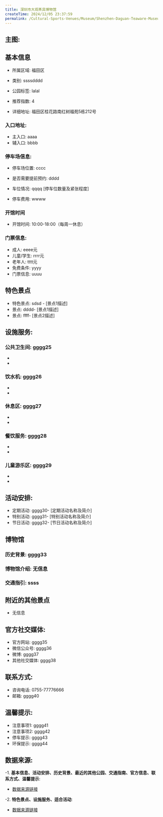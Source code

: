 ```yaml
---
title: 深圳市大观茶具博物馆
createTime: 2024/12/05 23:37:59
permalink: /Cultural-Sports-Venues/Museum/Shenzhen-Daguan-Teaware-Museum/
---
```


## 主图:
<ImageCard
image="https://cn.bing.com/th?id=OHR.AlfanzinaLighthouse_ZH-CN9704515669_1920x1080.webp"
title= "深圳市大观茶具博物馆"
description= ""
date="2024/12/05"
href="/"
author="市文化广电旅游体育局"
/>
## 基本信息

- 所属区域: 福田区

- 类别: ssssdddd

- 公园标签: lalal

- 推荐指数: 4

- 详细地址: 福田区桂花路南红树福苑5栋212号

### 入口地址:
- 主入口: aaaa
- 辅入口: bbbb
### 停车场信息:
- 停车场位置: cccc

- 是否需要提前预约: dddd

- 车位情况: qqqq [停车位数量及紧张程度]

- 停车费用: wwww

### 开馆时间
- 开馆时间: 10:00-18:00（每周一休息）

### 门票信息:
- 成人: eeee元
- 儿童/学生: rrrr元
- 老年人: tttt元
- 免费条件: yyyy
- 门票信息: uuuu
## 特色景点
- 特色景点: sdsd - [景点1描述]
- 景点: dddd- [景点1描述]
- 景点: ffff- [景点2描述]
## 设施服务:
### 公共卫生间: gggg25
- 
- 
### 饮水机: gggg26
- 
- 
### 休息区: gggg27
- 
- 
### 餐饮服务: gggg28
- 
- 
### 儿童游乐区: gggg29
- 
- 
## 活动安排:
- 定期活动: gggg30- [定期活动名称及简介]
- 特别活动: gggg31- [特别活动名称及简介]
- 节日活动: gggg32- [节日活动名称及简介]
## 博物馆
### 历史背景: gggg33
### 博物馆介绍: 无信息
### 交通指引: ssss

## 附近的其他景点
- 无信息

## 官方社交媒体:
- 官方网站: gggg35
- 微信公众号: gggg36
- 微博: gggg37
- 其他社交媒体: gggg38

## 联系方式:
- 咨询电话: 0755-77776666
- 邮箱: gggg40

## 温馨提示:
- 注意事项1: gggg41
- 注意事项2: gggg42
- 停车提示: gggg43
- 环保提示: gggg44

## 数据来源:
-1. **基本信息、活动安排、历史背景、最近的其他公园、交通指南、官方信息、联系方式、温馨提示**:
- [数据来源链接](http://wtl.sz.gov.cn/ggfw/whl/bwgylb/index.html)

-2. **特色景点、设施服务、适合活动**:
- [数据来源链接](http://wtl.sz.gov.cn/ggfw/whl/bwgylb/index.html)

